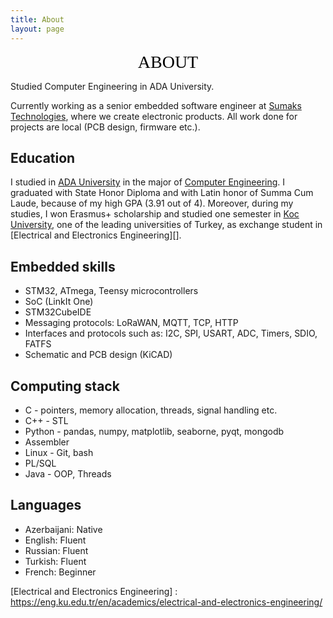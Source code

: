 ```yaml
---
title: About
layout: page
---
```

<!-- ![Profile Image]({{ site.url }}/{{ site.picture }}) -->
<div style="color: #000000; font-family: Tahoma; text-align: center; font-size: 2em;">ABOUT</div>

Studied Computer Engineering in ADA University.

Currently working as a senior embedded software engineer at [Sumaks Technologies][], where we create electronic products. All work done for projects are local (PCB design, firmware etc.).


## Education 

I studied in [ADA University][] in the major of [Computer Engineering][]. I graduated with State Honor Diploma and with Latin honor of Summa Cum Laude, because of my high GPA (3.91 out of 4). Moreover, during my studies, I won Erasmus+ scholarship and studied one semester in [Koc University][], one of the leading universities of Turkey, as exchange student in [Electrical and Electronics Engineering][].


## Embedded skills

* STM32, ATmega, Teensy microcontrollers
* SoC (LinkIt One)
* STM32CubeIDE
* Messaging protocols: LoRaWAN, MQTT, TCP, HTTP
* Interfaces and protocols such as: I2C, SPI, USART, ADC, Timers, SDIO, FATFS
* Schematic and PCB design (KiCAD)


<!-- ![]({{ site.url }}/assets/images/workshape.png) -->

## Computing stack
* C - pointers, memory allocation, threads, signal handling etc.
* C++ - STL
* Python - pandas, numpy, matplotlib, seaborne, pyqt, mongodb
* Assembler
* Linux - Git, bash
* PL/SQL
* Java - OOP, Threads


## Languages
* Azerbaijani: Native
* English: Fluent
* Russian: Fluent
* Turkish: Fluent
* French: Beginner


[Sumaks Technologies]: https://www.facebook.com/sumaksAzerbaijan
[ADA University]: https://www.ada.edu.az/
[Computer Engineering]: https://www.ada.edu.az/en/schools/programs/site/123-computer-engineering
[Koc University]: https://www.ku.edu.tr/en/
[Electrical and Electronics Engineering] : https://eng.ku.edu.tr/en/academics/electrical-and-electronics-engineering/